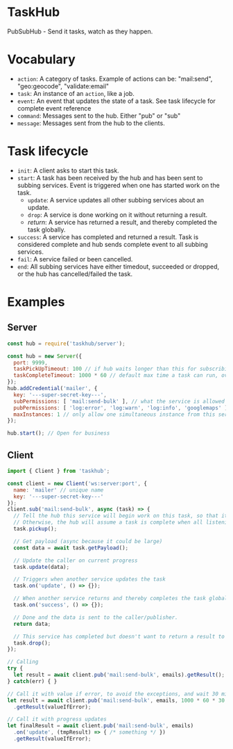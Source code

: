 # TaskHub

PubSubHub - Send it tasks, watch as they happen.

# Vocabulary

- `action`: A category of tasks. Example of actions can be: "mail:send", "geo:geocode", "validate:email"
- `task`: An instance of an `action`, like a job.
- `event`: An event that updates the state of a task. See task lifecycle for complete event reference
- `command`: Messages sent to the hub. Either "pub" or "sub"
- `message`: Messages sent from the hub to the clients.

# Task lifecycle

- `init`: A client asks to start this task.
- `start`: A task has been received by the hub and has been sent to subbing services. Event is triggered when one has started work on the task.
  - `update`: A service updates all other subbing services about an update.
  - `drop`: A service is done working on it without returning a result.
  - *return*: A service has returned a result, and thereby completed the task globally.
- `success`: A service has completed and returned a result. Task is considered complete and hub sends complete event to all subbing services.
- `fail`: A service failed or been cancelled.
- `end`: All subbing services have either timedout, succeeded or dropped, or the hub has cancelled/failed the task.


# Examples

## Server

```javascript
const hub = require('taskhub/server');

const hub = new Server({
  port: 9999,
  taskPickUpTimeout: 100 // if hub waits longer than this for subscribing services the task has failed.
  taskCompleteTimeout: 1000 * 60 // default max time a task can run, override per task basis
});
hub.addCredential('mailer', {
  key: '---super-secret-key---',
  subPermissions: [ 'mail:send-bulk' ], // what the service is allowed to listen to
  pubPermissions: [ 'log:error', 'log:warn', 'log:info', 'googlemaps' ], // what the service is allowed to emit. E.g. 'log' so that it can log stuff. 'googlemaps' to ask another service for geocoding there
  maxInstances: 1 // only allow one simultaneous instance from this service. If > 1 hub will distribute events to each connection by round robin. Not implemented.
});

hub.start(); // Open for business
```

## Client

```javascript
import { Client } from 'taskhub';

const client = new Client('ws:server:port', {
  name: 'mailer' // unique name
  key: '---super-secret-key---'
});
client.sub('mail:send-bulk', async (task) => {
  // Tell the hub this service will begin work on this task, so that it knows to wait.
  // Otherwise, the hub will assume a task is complete when all listening services has seen it, or timedout. (The timeout is short.)
  task.pickup();

  // Get payload (async because it could be large)
  const data = await task.getPayload();

  // Update the caller on current progress
  task.update(data);

  // Triggers when another service updates the task
  task.on('update', () => {});

  // When another service returns and thereby completes the task globally.
  task.on('success', () => {});

  // Done and the data is sent to the caller/publisher.
  return data;

  // This service has completed but doesn't want to return a result to pub.
  task.drop();
});

// Calling
try {
  let result = await client.pub('mail:send-bulk', emails).getResult();
} catch(err) { }

// Call it with value if error, to avoid the exceptions, and wait 30 min
let result = await client.pub('mail:send-bulk', emails, 1000 * 60 * 30 /* 30 min */)
  .getResult(valueIfError);

// Call it with progress updates
let finalResult = await client.pub('mail:send-bulk', emails)
  .on('update', (tmpResult) => { /* something */ })
  .getResult(valueIfError);
```

